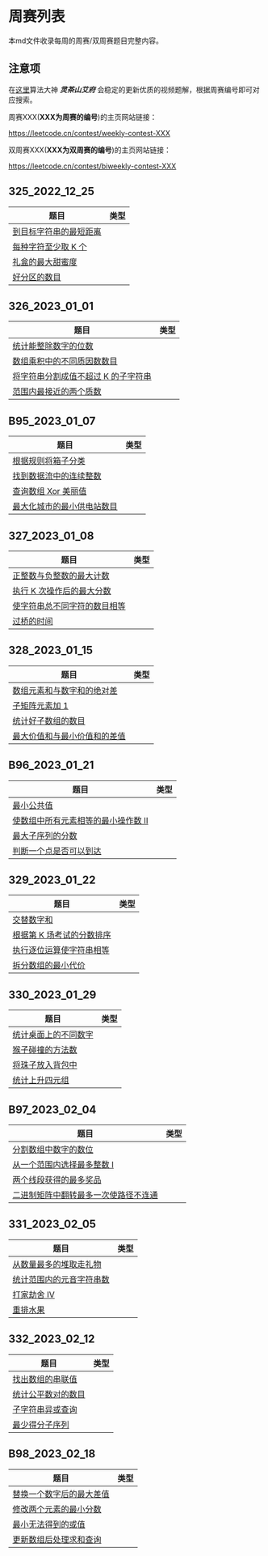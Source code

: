 # 周赛列表

本md文件收录每周的周赛/双周赛题目完整内容。

## 注意项

在[这里](https://space.bilibili.com/206214)算法大神 ***灵茶山艾府*** 会稳定的更新优质的视频题解，根据周赛编号即可对应搜索。

周赛XXX(**XXX为周赛的编号**)的主页网站链接：

https://leetcode.cn/contest/weekly-contest-XXX

 双周赛XXX(**XXX为双周赛的编号**)的主页网站链接：

https://leetcode.cn/contest/biweekly-contest-XXX

## 325_2022_12_25

| 题目                                                         | 类型 |
| ------------------------------------------------------------ | ---- |
| [到目标字符串的最短距离](https://leetcode.cn/problems/shortest-distance-to-target-string-in-a-circular-array/) |      |
| [每种字符至少取 K 个](https://leetcode.cn/problems/take-k-of-each-character-from-left-and-right/) |      |
| [礼盒的最大甜蜜度](https://leetcode.cn/problems/maximum-tastiness-of-candy-basket/) |      |
| [好分区的数目](https://leetcode.cn/problems/number-of-great-partitions/) |      |

## 326_2023_01_01

| 题目                                                         | 类型 |
| ------------------------------------------------------------ | ---- |
| [统计能整除数字的位数](https://leetcode.cn/problems/count-the-digits-that-divide-a-number/) |      |
| [数组乘积中的不同质因数数目](https://leetcode.cn/problems/distinct-prime-factors-of-product-of-array/) |      |
| [将字符串分割成值不超过 K 的子字符串](https://leetcode.cn/problems/partition-string-into-substrings-with-values-at-most-k/) |      |
| [范围内最接近的两个质数](https://leetcode.cn/problems/closest-prime-numbers-in-range/) |      |

## B95_2023_01_07

| 题目                                                         | 类型 |
| ------------------------------------------------------------ | ---- |
| [根据规则将箱子分类](https://leetcode.cn/problems/categorize-box-according-to-criteria/) |      |
| [找到数据流中的连续整数](https://leetcode.cn/problems/find-consecutive-integers-from-a-data-stream/) |      |
| [查询数组 Xor 美丽值](https://leetcode.cn/problems/find-xor-beauty-of-array/) |      |
| [最大化城市的最小供电站数目](https://leetcode.cn/problems/maximize-the-minimum-powered-city/) |      |

## 327_2023_01_08

| 题目                                                         | 类型 |
| ------------------------------------------------------------ | ---- |
| [正整数与负整数的最大计数](https://leetcode.cn/problems/maximum-count-of-positive-integer-and-negative-integer/) |      |
| [执行 K 次操作后的最大分数](https://leetcode.cn/problems/maximal-score-after-applying-k-operations/) |      |
| [使字符串总不同字符的数目相等](https://leetcode.cn/problems/make-number-of-distinct-characters-equal/) |      |
| [过桥的时间](https://leetcode.cn/problems/time-to-cross-a-bridge/) |      |

## 328_2023_01_15

| 题目                                                         | 类型 |
| ------------------------------------------------------------ | ---- |
| [数组元素和与数字和的绝对差](https://leetcode.cn/problems/difference-between-element-sum-and-digit-sum-of-an-array/) |      |
| [子矩阵元素加 1](https://leetcode.cn/problems/increment-submatrices-by-one/) |      |
| [统计好子数组的数目](https://leetcode.cn/problems/count-the-number-of-good-subarrays/) |      |
| [最大价值和与最小价值和的差值](https://leetcode.cn/problems/difference-between-maximum-and-minimum-price-sum/) |      |

## B96_2023_01_21

| 题目                                                         | 类型 |
| ------------------------------------------------------------ | ---- |
| [最小公共值](https://leetcode.cn/problems/minimum-common-value/) |      |
| [使数组中所有元素相等的最小操作数 II](https://leetcode.cn/problems/minimum-operations-to-make-array-equal-ii/) |      |
| [最大子序列的分数](https://leetcode.cn/problems/maximum-subsequence-score/) |      |
| [判断一个点是否可以到达](https://leetcode.cn/problems/check-if-point-is-reachable/) |      |

## 329_2023_01_22

| 题目                                                         | 类型 |
| ------------------------------------------------------------ | ---- |
| [交替数字和](https://leetcode.cn/problems/alternating-digit-sum/) |      |
| [根据第 K 场考试的分数排序](https://leetcode.cn/problems/sort-the-students-by-their-kth-score/) |      |
| [执行逐位运算使字符串相等](https://leetcode.cn/problems/apply-bitwise-operations-to-make-strings-equal/) |      |
| [拆分数组的最小代价](https://leetcode.cn/problems/minimum-cost-to-split-an-array/) |      |

## 330_2023_01_29

| 题目                                                         | 类型 |
| ------------------------------------------------------------ | ---- |
| [统计桌面上的不同数字](https://leetcode.cn/problems/count-distinct-numbers-on-board/) |      |
| [猴子碰撞的方法数](https://leetcode.cn/problems/count-collisions-of-monkeys-on-a-polygon/) |      |
| [将珠子放入背包中](https://leetcode.cn/problems/put-marbles-in-bags/) |      |
| [统计上升四元组](https://leetcode.cn/problems/count-increasing-quadruplets/) |      |

## B97_2023_02_04

| 题目                                                         | 类型 |
| ------------------------------------------------------------ | ---- |
| [分割数组中数字的数位](https://leetcode.cn/problems/separate-the-digits-in-an-array/) |      |
| [从一个范围内选择最多整数 I](https://leetcode.cn/problems/maximum-number-of-integers-to-choose-from-a-range-i/) |      |
| [两个线段获得的最多奖品](https://leetcode.cn/problems/maximize-win-from-two-segments/) |      |
| [二进制矩阵中翻转最多一次使路径不连通](https://leetcode.cn/problems/disconnect-path-in-a-binary-matrix-by-at-most-one-flip/) |      |

## 331_2023_02_05

| 题目                                                         | 类型 |
| ------------------------------------------------------------ | ---- |
| [从数量最多的堆取走礼物](https://leetcode.cn/problems/take-gifts-from-the-richest-pile/) |      |
| [统计范围内的元音字符串数](https://leetcode.cn/problems/count-vowel-strings-in-ranges/) |      |
| [打家劫舍 IV](https://leetcode.cn/problems/house-robber-iv/) |      |
| [重排水果](https://leetcode.cn/problems/rearranging-fruits/) |      |

## 332_2023_02_12

| 题目                                                         | 类型 |
| ------------------------------------------------------------ | ---- |
| [找出数组的串联值](https://leetcode.cn/problems/find-the-array-concatenation-value/) |      |
| [统计公平数对的数目](https://leetcode.cn/problems/count-the-number-of-fair-pairs/) |      |
| [子字符串异或查询](https://leetcode.cn/problems/substring-xor-queries/) |      |
| [最少得分子序列](https://leetcode.cn/problems/subsequence-with-the-minimum-score/) |      |

## B98_2023_02_18

| 题目                                                         | 类型 |
| ------------------------------------------------------------ | ---- |
| [替换一个数字后的最大差值](https://leetcode.cn/problems/maximum-difference-by-remapping-a-digit/) |      |
| [修改两个元素的最小分数](https://leetcode.cn/problems/minimum-score-by-changing-two-elements/) |      |
| [最小无法得到的或值](https://leetcode.cn/problems/minimum-impossible-or/) |      |
| [更新数组后处理求和查询](https://leetcode.cn/problems/handling-sum-queries-after-update/) |      |

